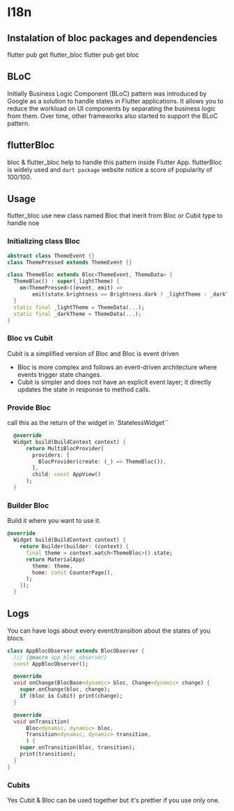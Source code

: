 # I18n

## Instalation of bloc packages and dependencies

flutter pub get flutter_bloc<version>
flutter pub get bloc<version>

## BLoC

Initially Business Logic Component (BLoC) pattern was introduced by Google as a solution to handle
states in Flutter applications. 
It allows you to reduce the workload on UI components by separating the business logic from them.
Over time, other frameworks also started to support the BLoC pattern.

## flutterBloc 

bloc & flutter_bloc help to handle this pattern inside Flutter App.
flutterBloc is widely used and `dart package` website notice a score of popularity of 100/100. 

## Usage

flutter_bloc use new class named <Data>Bloc that inerit from Bloc or Cubit type to handle noe

### Initializing class <Data>Bloc

```dart
abstract class ThemeEvent {}
class ThemePressed extends ThemeEvent {}

class ThemeBloc extends Bloc<ThemeEvent, ThemeData> {
  ThemeBloc() : super(_lightTheme) {
    on<ThemePressed>((event, emit) =>
        emit(state.brightness == Brightness.dark ? _lightTheme : _darkTheme));
  }
  static final _lightTheme = ThemeData(...);
  static final _darkTheme = ThemeData(...);
}
```

### Bloc vs Cubit

Cubit is a simplified version of Bloc and Bloc is event driven

- Bloc is more complex and follows an event-driven architecture where events trigger state changes.
- Cubit is simpler and does not have an explicit event layer; it directly updates the state in response to method calls.

### Provide Bloc
call this as the return of the widget in `StatelessWidget``
```dart
  @override
  Widget build(BuildContext context) {
      return MultiBlocProvider(
        providers: [
          BlocProvider(create: (_) => ThemeBloc()),
        ],
        child: const AppView()
      );
  }
```

### Builder Bloc

Build it where you want to use it.

```dart
@override
  Widget build(BuildContext context) {
    return Builder(builder: (context) {
      final theme = context.watch<ThemeBloc>().state;
      return MaterialApp(
        theme: theme,
        home: const CounterPage(),
      );
    });
  }
```

## Logs

You can have logs about every event/transition about the states of you blocs.

```dart
class AppBlocObserver extends BlocObserver {
  /// {@macro app_bloc_observer}
  const AppBlocObserver();

  @override
  void onChange(BlocBase<dynamic> bloc, Change<dynamic> change) {
    super.onChange(bloc, change);
    if (bloc is Cubit) print(change);
  }

  @override
  void onTransition(
      Bloc<dynamic, dynamic> bloc,
      Transition<dynamic, dynamic> transition,
      ) {
    super.onTransition(bloc, transition);
    print(transition);
  }
}
```

### Cubits

Yes Cubit & Bloc can be used together but it's prettier if you use only one.